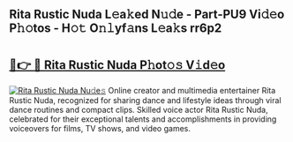 ## Rita Rustic Nuda L𝚎a𝚔ed N𝚞𝚍e - Part-PU9 Vi𝚍𝚎o P𝚑𝚘tos - H𝚘𝚝 O𝚗𝚕yf𝚊ns L𝚎a𝚔s rr6p2

# <h2><a href="http://kf24ys.oniu.top/?m=Rita+Rustic+Nuda">🔗👉 🔴 Rita Rustic Nuda P𝚑ot𝚘𝚜 V𝚒d𝚎o</a></h2>

[![Rita Rustic Nuda Nu𝚍e𝚜](https://i.imgur.com/0qMVB7G.gif)](http://kf24ys.oniu.top/?m=Rita+Rustic+Nuda)
Online creator and multimedia entertainer Rita Rustic Nuda, recognized for sharing dance and lifestyle ideas through viral dance routines and compact clips. Skilled voice actor Rita Rustic Nuda, celebrated for their exceptional talents and accomplishments in providing voiceovers for films, TV shows, and video games.  
